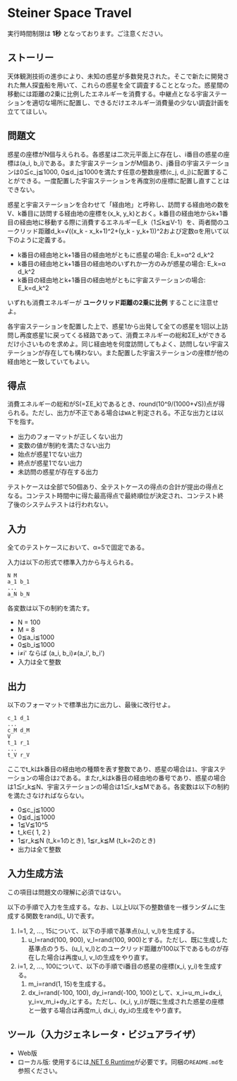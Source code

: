 # Steiner Space Travel

実行時間制限は **1秒** となっております。ご注意ください。

## ストーリー

天体観測技術の進歩により、未知の惑星が多数発見された。そこで新たに開発された無人探査船を用いて、これらの惑星を全て調査することとなった。惑星間の移動には距離の2乗に比例したエネルギーを消費する。中継点となる宇宙ステーションを適切な場所に配置し、できるだけエネルギー消費量の少ない調査計画を立ててほしい。

## 問題文

惑星の座標がN個与えられる。各惑星は二次元平面上に存在し、i番目の惑星の座標は(a_i, b_i)である。また宇宙ステーションがM個あり、j番目の宇宙ステーションは0≦c_j≦1000, 0≦d_j≦1000を満たす任意の整数座標(c_j, d_j)に配置することができる。一度配置した宇宙ステーションを再度別の座標に配置し直すことはできない。

惑星と宇宙ステーションを合わせて「経由地」と呼称し、訪問する経由地の数をV、k番目に訪問する経由地の座標を(x_k, y_k)とおく。k番目の経由地からk+1番目の経由地に移動する際に消費するエネルギーE_k（1≦k≦V-1）を、両者間のユークリッド距離d_k=√((x_k - x_k+1)^2+(y_k - y_k+1))^2および定数αを用いて以下のように定義する。

- k番目の経由地とk+1番目の経由地がともに惑星の場合: E_k=α^2 d_k^2
- k番目の経由地とk+1番目の経由地のいずれか一方のみが惑星の場合: E_k=α d_k^2
- k番目の経由地とk+1番目の経由地がともに宇宙ステーションの場合: E_k=d_k^2

いずれも消費エネルギーが **ユークリッド距離の2乗に比例** することに注意せよ。

各宇宙ステーションを配置した上で、惑星1から出発して全ての惑星を1回以上訪問し再度惑星1に戻ってくる経路であって、消費エネルギーの総和ΣE_kができるだけ小さいものを求めよ。同じ経由地を何度訪問してもよく、訪問しない宇宙ステーションが存在しても構わない。また配置した宇宙ステーションの座標が他の経由地と一致していてもよい。

## 得点

消費エネルギーの総和がS(=ΣE_k)であるとき、round(10^9/(1000+√S))点が得られる。ただし、出力が不正である場合は`WA`と判定される。不正な出力とは以下を指す。

- 出力のフォーマットが正しくない出力
- 変数の値が制約を満たさない出力
- 始点が惑星1でない出力
- 終点が惑星1でない出力
- 未訪問の惑星が存在する出力

テストケースは全部で50個あり、全テストケースの得点の合計が提出の得点となる。コンテスト時間中に得た最高得点で最終順位が決定され、コンテスト終了後のシステムテストは行われない。

## 入力

全てのテストケースにおいて、α=5で固定である。

入力は以下の形式で標準入力から与えられる。

```text
N M
a_1 b_1
...
a_N b_N
```

各変数は以下の制約を満たす。

- N = 100
- M = 8
- 0≦a_i≦1000
- 0≦b_i≦1000
- i≠i' ならば (a_i, b_i)≠(a_i', b_i')
- 入力は全て整数

## 出力

以下のフォーマットで標準出力に出力し、最後に改行せよ。

```text
c_1 d_1
...
c_M d_M
V
t_1 r_1
...
t_V r_V
```

ここでt_kはk番目の経由地の種類を表す整数であり、惑星の場合は`1`、宇宙ステーションの場合は`2`である。またr_kはk番目の経由地の番号であり、惑星の場合は1≦r_k≦N、宇宙ステーションの場合は1≦r_k≦Mである。各変数は以下の制約を満たさなければならない。

- 0≦c_j≦1000
- 0≦d_j≦1000
- 1≦V≦10^5
- t_k∈{ 1, 2 }
- 1≦r_k≦N (t_k=1のとき), 1≦r_k≦M (t_k=2のとき)
- 出力は全て整数

## 入力生成方法

この項目は問題文の理解に必須ではない。

以下の手順で入力を生成する。なお、L以上U以下の整数値を一様ランダムに生成する関数をrand(L, U)で表す。

1. l=1, 2, ..., 15について、以下の手順で基準点(u_l, v_l)を生成する。
   1. u_l=rand(100, 900), v_l=rand(100, 900)とする。ただし、既に生成した基準点のうち、(u_l, v_l)とのユークリッド距離が100以下であるものが存在した場合は再度u_l, v_lの生成をやり直す。
1. i=1, 2, ..., 100について、以下の手順でi番目の惑星の座標(x_i, y_i)を生成する。
   1. m_i=rand(1, 15)を生成する。
   1. dx_i=rand(-100, 100), dy_i=rand(-100, 100)として、x_i=u_m_i+dx_i, y_i=v_m_i+dy_iとする。ただし、(x_i, y_i)が既に生成された惑星の座標と一致する場合は再度m_i, dx_i, dy_iの生成をやり直す。

## ツール（入力ジェネレータ・ビジュアライザ）

- Web版
- ローカル版: 使用するには[.NET 6 Runtime](https://dotnet.microsoft.com/ja-jp/download)が必要です。同梱の`README.md`を参照ください。
